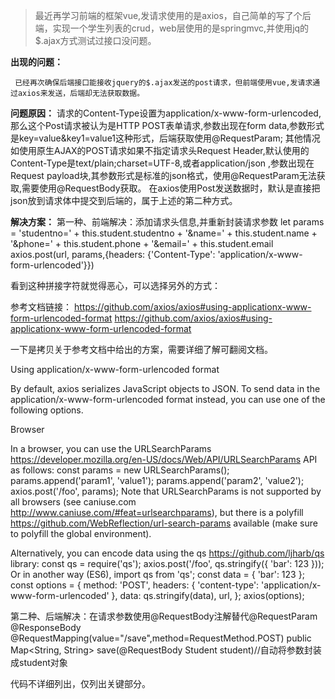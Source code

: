 >   最近再学习前端的框架vue,发请求使用的是axios，自己简单的写了个后端，实现一个学生列表的crud，web层使用的是springmvc,并使用jq的$.ajax方式测试过接口没问题。

**出现的问题：**

```
 已经再次确保后端接口能接收jquery的$.ajax发送的post请求，但前端使用vue,发请求通过axios来发送，后端却无法获取数据。
```

**问题原因：**
    请求的Content-Type设置为application/x-www-form-urlencoded,那么这个Post请求被认为是HTTP
POST表单请求,参数出现在form data,参数形式是key=value&key1=value1这种形式，后端获取使用@RequestParam;
其他情况如使用原生AJAX的POST请求如果不指定请求头Request
Header,默认使用的Content-Type是text/plain;charset=UTF-8,或者application/json
,参数出现在Request payload块,其参数形式是标准的json格式，使用@RequestParam无法获取,需要使用@RequestBody获取。
    在axios使用Post发送数据时，默认是直接把json放到请求体中提交到后端的，属于上述的第二种方式。
    
**解决方案：**
第一种、前端解决：添加请求头信息,并重新封装请求参数
let params = 'studentno=' + this.student.studentno +
        '&name=' + this.student.name +
        '&phone=' + this.student.phone +
        '&email=' + this.student.email
axios.post(url, params,{headers: {'Content-Type':
'application/x-www-form-urlencoded'}})    

看到这种拼接字符就觉得恶心，可以选择另外的方式：

参考文档链接：
https://github.com/axios/axios#using-applicationx-www-form-urlencoded-format
<https://github.com/axios/axios#using-applicationx-www-form-urlencoded-format>

一下是拷贝关于参考文档中给出的方案，需要详细了解可翻阅文档。

Using application/x-www-form-urlencoded format

By default, axios serializes JavaScript objects to JSON. To send data in the 
application/x-www-form-urlencoded format instead, you can use one of the
following options.

Browser

In a browser, you can use the URLSearchParams
<https://developer.mozilla.org/en-US/docs/Web/API/URLSearchParams> API as
follows:
const params = new URLSearchParams(); params.append('param1', 'value1');
params.append('param2', 'value2'); axios.post('/foo', params);
Note that URLSearchParams is not supported by all browsers (see caniuse.com
<http://www.caniuse.com/#feat=urlsearchparams>), but there is a polyfill
<https://github.com/WebReflection/url-search-params> available (make sure to
polyfill the global environment).

Alternatively, you can encode data using the qs <https://github.com/ljharb/qs>
 library:
const qs = require('qs'); axios.post('/foo', qs.stringify({ 'bar': 123 }));
Or in another way (ES6),
import qs from 'qs'; const data = { 'bar': 123 }; const options = { method:
'POST', headers: { 'content-type': 'application/x-www-form-urlencoded' }, data:
qs.stringify(data), url, }; axios(options);
    
第二种、后端解决：在请求参数使用@RequestBody注解替代@RequestParam
@ResponseBody
@RequestMapping(value="/save",method=RequestMethod.POST)
public Map<String, String> save(@RequestBody Student
student)//自动将参数封装成student对象

代码不详细列出，仅列出关键部分。  
